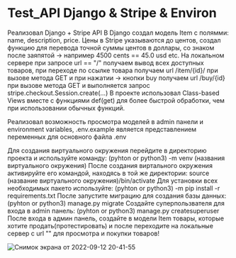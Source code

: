 # Test_API Django & Stripe & Environ

Реализовал  Django + Stripe API
В Django  создал модель Item с полямми: name, description, price. Цены в Stripe указываются до центов, создал функцию для перевода точной суммы центов в доллары, со знаком после заяпятой ->
 например 4500 cents == 45.0 usd etc.
На локальном сервере при запросе url == "/" получаем вывод всех доступных товаров, при переходе по ссылке товара получаем url /item/{id}/ при вызове метода GET и при нажатии ->
кнопки buy получаем url /buy/{id} при вызове метода GET и выполняется запрос stripe.checkout.Session.create(...)
В проекте использовал Class-based Views вместе с функциями def(get) для более быстрой обработки, чем при использовании обычных функций.

Реализовал возможность просмотра моделей в admin панели и environment variables, .env.example является представлением переменных для основного файла .env


Для создания виртуального окружения перейдите в директорию проекта и  используйте команду: (pyhton or python3) -m venv (названия виртуального окружения)
После создания виртального окружения активируйте его командой, находясь в той же директории: source (название виртуального окружения)/bin/activate 
Для установки всех необходимых пакето используйте: (pyhton or python3) -m pip install -r requirements.txt
После запустите миграцию для создания базы данных: (pyhton or python3) manage.py migrate
Создайте суперпользвателя для входа в admin панель: (pyhton or python3) manage.py createsuperuser
После входа в админ панель, создайте в модели Item товары, которые хотите продать(протестировать) и после переходите на локальные сервер с url "" для просмотра и покупки товаров!

![Снимок экрана от 2022-09-12 20-41-55](https://user-images.githubusercontent.com/92216309/189732636-37795461-43c9-41f5-a4b5-242671e20029.png)
